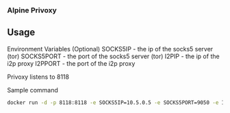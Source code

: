 ### Alpine Privoxy

## Usage

Environment Variables (Optional)
SOCKS5IP    - the ip of the socks5 server (tor)
SOCKS5PORT  - the port of the socks5 server (tor)
I2PIP       - the ip of the i2p proxy
I2PPORT     - the port of the i2p proxy

Privoxy listens to 8118

Sample command
```bash
docker run -d -p 8118:8118 -e SOCKS5IP=10.5.0.5 -e SOCKS5PORT=9050 -e I2PIP=10.5.0.5  -e I2PPORT=4444 danielguerra/alpine-privoxy
```
